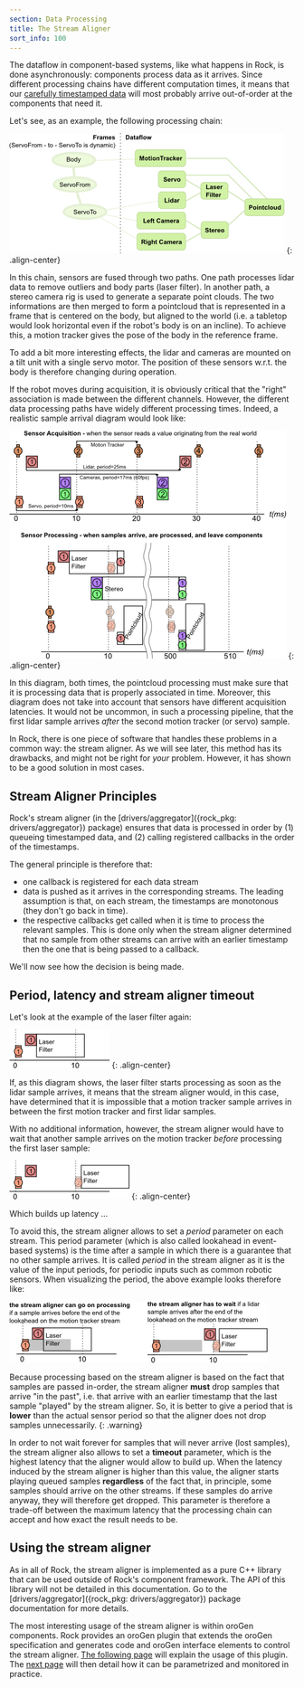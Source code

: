 ```yaml
---
section: Data Processing
title: The Stream Aligner
sort_info: 100
---
```


The dataflow in component-based systems, like what happens in Rock, is done
asynchronously: components process data as it arrives. Since different
processing chains have different computation times, it means that our [carefully
timestamped data](timestamping.html) will most probably arrive out-of-order at
the components that need it.

Let's see, as an example, the following processing chain:

![Example Processing Chain](stream_aligner_chain.png)
{: .align-center}

In this chain, sensors are fused through two paths. One path processes lidar
data to remove outliers and body parts (laser filter). In another path, a stereo
camera rig is used to generate a separate point clouds. The two informations are
then merged to form a pointcloud that is represented in a frame that is
centered on the body, but aligned to the world (i.e. a tabletop would look
horizontal even if the robot's body is on an incline). To achieve this, a motion
tracker gives the pose of the body in the reference frame.

To add a bit more interesting effects, the lidar and cameras are mounted on a
tilt unit with a single servo motor. The position of these sensors w.r.t. the
body is therefore changing during operation. 

If the robot moves during acquisition, it is obviously critical that the "right"
association is made between the different channels. However, the different data
processing paths have widely different processing times. Indeed, a realistic
sample arrival diagram would look like:

![Timeline Diagram for the Example Processing Chain](stream_aligner_timeline.png)
{: .align-center}

In this diagram, both times, the pointcloud processing must make sure that it is
processing data that is properly associated in time. Moreover, this diagram does
not take into account that sensors have different acquisition latencies. It
would not be uncommon, in such a processing pipeline, that the first lidar
sample arrives _after_ the second motion tracker (or servo) sample.

In Rock, there is one piece of software that handles these problems in a common
way: the stream aligner. As we will see later, this method has its drawbacks,
and might not be right for _your_ problem. However, it has shown to be a good
solution in most cases.

Stream Aligner Principles
-------------------------
Rock's stream aligner (in the [drivers/aggregator]({rock_pkg:
drivers/aggregator}) package) ensures that
data is processed in order by (1) queueing timestamped data, and (2) calling
registered callbacks in the order of the timestamps.

The general principle is therefore that:

 * one callback is registered for each data stream
 * data is pushed as it arrives in the corresponding streams. The leading
   assumption is that, on each stream, the timestamps are monotonous (they don't
   go back in time).
 * the respective callbacks get called when it is time to process the relevant
   samples. This is done only when the stream aligner determined that no sample
   from other streams can arrive with an earlier timestamp then the one that is
   being passed to a callback.

We'll now see how the decision is being made.

Period, latency and stream aligner timeout
----------------------------------

Let's look at the example of the laser filter again:

![Laser Filter Timeline](stream_aligner_period_latency_timeout_1.png)
{: .align-center}

If, as this diagram shows, the laser filter starts processing as soon as the
lidar sample arrives, it means that the stream aligner would, in this case, have
determined that it is impossible that a motion tracker sample arrives in between
the first motion tracker and first lidar samples.

With no additional information, however, the stream aligner would have to wait
that another sample arrives on the motion tracker _before_ processing the first
laser sample:

![Laser Filter Timeline](stream_aligner_period_latency_timeout_2.png)
{: .align-center}

Which builds up latency ...

To avoid this, the stream aligner allows to set a _period_ parameter on each
stream. This period parameter (which is also called lookahead in event-based
systems) is the time after a sample in which there is a guarantee that no other
sample arrives. It is called _period_ in the stream aligner as it is the value
of the input periods, for periodic inputs such as common robotic sensors. When
visualizing the period, the above example looks therefore like:

![Effect of period on the stream aligner behaviour](stream_aligner_period_latency_timeout.png)

Because processing based on the stream aligner is based on the fact that samples
are passed in-order, the stream aligner __must__ drop samples that arrive "in
the past", i.e. that arrive with an earlier timestamp that the last sample
"played" by the stream aligner. So, it is better to give a period that is
__lower__ than the actual sensor period so that the aligner does not drop
samples unnecessarily.
{: .warning}

In order to not wait forever for samples that will never arrive (lost samples),
the stream aligner also allows to set a __timeout__ parameter, which is the
highest latency that the aligner would allow to build up. When the latency
induced by the stream aligner is higher than this value, the aligner starts
playing queued samples __regardless__ of the fact that, in principle, some
samples should arrive on the other streams. If these samples do arrive anyway,
they will therefore get dropped. This parameter is therefore a trade-off between
the maximum latency that the processing chain can accept and how exact the
result needs to be.

Using the stream aligner
------------------------
As in all of Rock, the stream aligner is implemented as a pure C++ library that
can be used outside of Rock's component framework. The API of this library will
not be detailed in this documentation. Go to the [drivers/aggregator]({rock_pkg:
drivers/aggregator}) package documentation for more details.

The most interesting usage of the stream aligner is within oroGen components.
Rock provides an oroGen plugin that extends the oroGen specification and
generates code and oroGen interface elements to control the stream aligner. [The
following page](stream_aligner_orogen.html) will explain the usage of this
plugin. The [next page](stream_aligner_runtime.html) will then detail how it can
be parametrized and monitored in practice.

